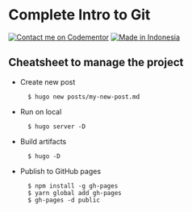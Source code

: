 # Complete Intro to Git

[![Contact me on Codementor](https://cdn.codementor.io/badges/contact_me_github.svg)](https://www.codementor.io/amappuji?utm_source=github&utm_medium=button&utm_term=amappuji&utm_campaign=github)
[![Made in Indonesia](https://made-in-indonesia.github.io/made-in-indonesia.svg)](https://github.com/made-in-indonesia/made-in-indonesia)

## Cheatsheet to manage the project

* Create new post

		$ hugo new posts/my-new-post.md

* Run on local

		$ hugo server -D

* Build artifacts

		$ hugo -D

* Publish to GitHub pages

		$ npm install -g gh-pages
		$ yarn global add gh-pages
		$ gh-pages -d public
